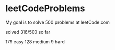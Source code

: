 # leetCodeProblems
My goal is to solve 500 problems at leetCode.com

solved 316/500 so far

179 easy
128 medium
9 hard
